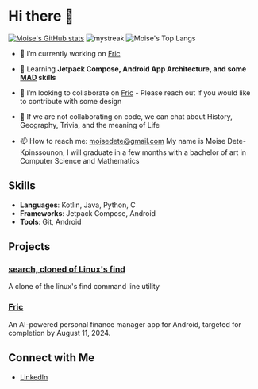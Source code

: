 # Hi there 👋
[![Moise's GitHub stats](https://github-readme-stats-moisedks-projects.vercel.app/api?username=moisedk&show_icons=true&theme=tokyonight&rank_icon=github)](https://github.com/moisedk/github-readme-stats)
<img src="https://github-readme-streak-stats.herokuapp.com/?user=moisedk&theme=tokyonight" alt="mystreak"/>
![Moise's Top Langs](https://github-readme-stats-moisedks-projects.vercel.app/api/top-langs/?username=moisedk&theme=tokyonight&layout=compact)    
- 🔭 I’m currently working on [Fric](https://www.github.com/moisedk/fric)
      
- 🌱 Learning **Jetpack Compose, Android App Architecture, and some [MAD](https://developer.android.com/series/mad-skills) skills**
- 👯 I’m looking to collaborate on [Fric](https://www.github.com/moisedk/fric) - Please reach out if you would like to contribute with some design
- 💬 If we are not collaborating on code, we can chat about History, Geography, Trivia, and the meaning of Life
- 📫 How to reach me: moisedete@gmail.com
My name is Moise Dete-Kpinssounon, I will graduate in a few months with a bachelor of art in Computer Science and Mathematics

## Skills
- **Languages**: Kotlin, Java, Python, C
- **Frameworks**: Jetpack Compose, Android
- **Tools**: Git, Android 

## Projects

### [search, cloned of Linux's find ](https://github.com/moisedk/search)
A clone of the linux's find command line utility
### [Fric](https://github.com/moisedk/fric)
An AI-powered personal finance manager app for Android, targeted for completion by August 11, 2024.

## Connect with Me

- [LinkedIn](https://www.linkedin.com/in/mdetekpinssounon)
